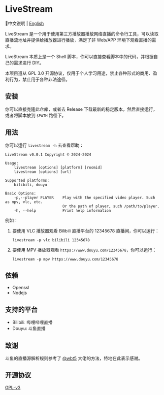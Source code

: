 # LiveStream

📕中文说明 | [English](README.en.md)

LiveStream 是一个用于使用第三方播放器播放网络直播的命令行工具，可以读取直播流地址并提供给播放器进行播放，满足了非 Web/APP 环境下观看直播的需求。

LiveStream 本质上是一个 Shell 脚本，你可以直接查看脚本中的代码，并根据自己的需求进行 DIY。

本项目遵从 GPL 3.0 开源协议，仅用于个人学习用途，禁止各种形式的商用、盈利行为，禁止用于各种非法途径。

## 安装

你可以直接克隆此仓库，或者去 Release 下载最新的稳定版本。然后直接运行，或者将脚本放到 `$PATH` 路径下。

## 用法

你可以运行 `livestream -h` 去查看帮助：

```shell
LiveStream v0.0.1 Copyright © 2024-2024

Usage:
    livestream [options] [platform] [roomid]
    livestream [options] [url]

Supported platforms:
    bilibili, douyu

Basic Options:
    -p,--player PLAYER    Play with the specified video player. Such as mpv, vlc, etc.
                          Or the path of player, such /path/to/player.
    -h, --help            Print help information
```

例如：
1. 要使用 VLC 播放器观看 Bilibili 直播平台的 12345678 直播间，你可以运行：

    ```shell
    livestream -p vlc bilibili 12345678
    ```

2. 要使用 MPV 播放器观看 `https://www.douyu.com/12345678`，你可以运行：

    ```shell
    livestream -p mpv https://www.douyu.com/12345678
    ```
## 依赖

- Openssl
- Nodejs

## 支持的平台

- Bilibili: 哔哩哔哩直播
- Douyu: 斗鱼直播

## 致谢

斗鱼的直播源解析规则参考了 [@wbt5](https://github.com/wbt5) 大佬的方法，特地在此表示感谢。

## 开源协议

[GPL-v3](LICENSE.md)
